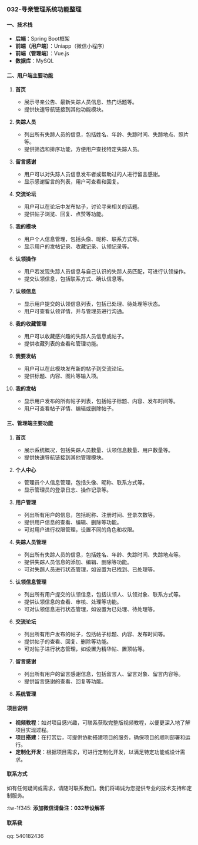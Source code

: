 
### 032-寻亲管理系统功能整理

#### 一、技术栈
- **后端**：Spring Boot框架
- **前端（用户端）**：Uniapp（微信小程序）
- **前端（管理端）**：Vue.js
- **数据库**：MySQL

#### 二、用户端主要功能

1. **首页**
    - 展示寻亲公告、最新失踪人员信息、热门话题等。
    - 提供快速导航链接到其他功能模块。

2. **失踪人员**
    - 列出所有失踪人员的信息，包括姓名、年龄、失踪时间、失踪地点、照片等。
    - 提供筛选和排序功能，方便用户查找特定失踪人员。

3. **留言感谢**
    - 用户可以对失踪人员信息发布者或帮助过的人进行留言感谢。
    - 显示感谢留言的列表，用户可查看和回复。

4. **交流论坛**
    - 用户可以在论坛中发布帖子，讨论寻亲相关的话题。
    - 提供帖子浏览、回复、点赞等功能。

5. **我的模块**
    - 用户个人信息管理，包括头像、昵称、联系方式等。
    - 显示用户的发帖记录、收藏记录、认领记录等。

6. **认领操作**
    - 用户若发现失踪人员信息与自己认识的失踪人员匹配，可进行认领操作。
    - 提交认领信息，包括联系方式、确认信息等。

7. **认领信息**
    - 显示用户提交的认领信息列表，包括已处理、待处理等状态。
    - 用户可查看认领详情，并与管理员进行沟通。

8. **我的收藏管理**
    - 用户可以收藏感兴趣的失踪人员信息或帖子。
    - 提供收藏列表的查看和管理功能。

9. **我要发帖**
    - 用户可以在此模块发布新的帖子到交流论坛。
    - 提供标题、内容、图片等输入项。

10. **我的发帖**
    - 显示用户发布的所有帖子列表，包括帖子标题、内容、发布时间等。
    - 用户可查看帖子详情、编辑或删除帖子。

#### 三、管理端主要功能

1. **首页**
    - 展示系统概况，包括失踪人员数量、认领信息数量、用户数量等。
    - 提供快速导航链接到其他管理模块。

2. **个人中心**
    - 管理员个人信息管理，包括头像、昵称、联系方式等。
    - 显示管理员的登录日志、操作记录等。

3. **用户管理**
    - 列出所有用户的信息，包括昵称、注册时间、登录次数等。
    - 提供用户信息的查看、编辑、删除等功能。
    - 可对用户进行权限管理，设置不同的角色和权限。

4. **失踪人员管理**
    - 列出所有失踪人员的信息，包括姓名、年龄、失踪时间、失踪地点等。
    - 提供失踪人员信息的添加、编辑、删除等功能。
    - 可对失踪人员进行状态管理，如设置为已找到、已处理等。

5. **认领信息管理**
    - 列出所有用户提交的认领信息，包括认领人、认领对象、联系方式等。
    - 提供认领信息的查看、审核、处理等功能。
    - 可对认领信息进行状态管理，如设置为已处理、待处理等。

6. **交流论坛**
    - 列出所有用户发布的帖子，包括帖子标题、内容、发布时间等。
    - 提供帖子的查看、回复、删除等功能。
    - 可对帖子进行状态管理，如设置为精华帖、置顶帖等。

7. **留言感谢**
    - 列出所有用户的留言感谢信息，包括留言人、留言对象、留言内容等。
    - 提供留言感谢的查看、回复等功能。

8. **系统管理**


#### 项目说明
- **视频教程**：如对项目感兴趣，可联系获取完整版视频教程，以便更深入地了解项目实现过程。
- **项目搭建**：在打赏后，可提供协助搭建项目的服务，确保项目的顺利部署和运行。
- **定制化开发**：根据项目需求，可进行定制化开发，以满足特定功能或设计需求。

#### 联系方式
如有任何疑问或需求，请随时联系我们。我们将竭诚为您提供专业的技术支持和定制服务。

:tw-1f345: **添加微信请备注：032毕设解答**

#### 联系我
qq: 540182436
